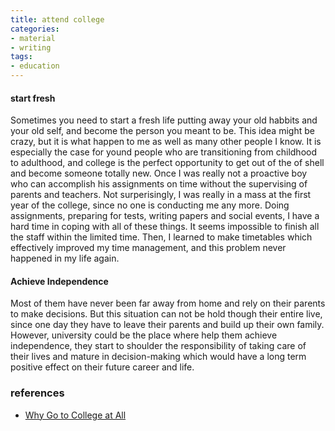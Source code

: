 ```yaml
---
title: attend college
categories:
- material
- writing
tags:
- education
---
```


#### start fresh

Sometimes you need to start a fresh life putting away your old habbits and your old self, and become the person you meant to be. This idea might be crazy, but it is what happen to me as well as many other people I know. It is especially the case for yound people who are transitioning from childhood to adulthood, and college is the perfect opportunity to get out of the of shell and become someone totally new. Once I was really not a proactive boy who can accomplish his assignments on time without the supervising of parents and teachers. Not surperisingly, I was really in a mass at the first year of the college, since no one is conducting me any more. Doing assignments, preparing for tests, writing papers and social events, I have a hard time in coping with all of these things. It seems impossible to finish all the staff within the limited time. Then, I learned to make timetables which effectively improved my time management, and this problem never happened in my life again. 

#### Achieve Independence

Most of them have never been far away from home and rely on their parents to make decisions. But this situation can not be hold though their entire live, since one day they have to leave their parents and build up their own family. However, university could be the place where help them achieve independence, they start to shoulder the responsibility of taking care of their lives and mature in decision-making which would have a long term positive effect on their future career and life.

### references

- [Why Go to College at All](https://thechoice.blogs.nytimes.com/2012/02/02/why-go-to-college-at-all/)